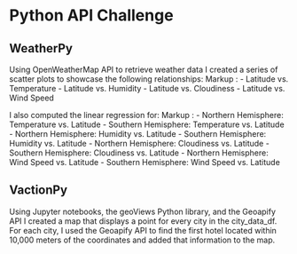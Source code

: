 # Python API Challenge

## WeatherPy
Using OpenWeatherMap API to retrieve weather data I created a series of scatter plots to showcase the following relationships:
Markup : - Latitude vs. Temperature
         - Latitude vs. Humidity
         - Latitude vs. Cloudiness
         - Latitude vs. Wind Speed

I also computed the linear regression for:
Markup : - Northern Hemisphere: Temperature vs. Latitude
         - Southern Hemisphere: Temperature vs. Latitude
         - Northern Hemisphere: Humidity vs. Latitude
         - Southern Hemisphere: Humidity vs. Latitude
         - Northern Hemisphere: Cloudiness vs. Latitude
         - Southern Hemisphere: Cloudiness vs. Latitude
         - Northern Hemisphere: Wind Speed vs. Latitude
         - Southern Hemisphere: Wind Speed vs. Latitude

## VactionPy
Using Jupyter notebooks, the geoViews Python library, and the Geoapify API I created a map that displays a point for every city in the city_data_df. For each city, I used the Geoapify API to find the first hotel located within 10,000 meters of the coordinates and added that information to the map.
